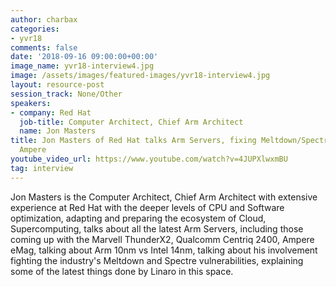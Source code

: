 ```yaml
---
author: charbax
categories:
- yvr18
comments: false
date: '2018-09-16 09:00:00+00:00'
image_name: yvr18-interview4.jpg
image: /assets/images/featured-images/yvr18-interview4.jpg
layout: resource-post
session_track: None/Other
speakers:
- company: Red Hat
  job-title: Computer Architect, Chief Arm Architect
  name: Jon Masters
title: Jon Masters of Red Hat talks Arm Servers, fixing Meltdown/Spectre, HPC, A64FX,
  Ampere
youtube_video_url: https://www.youtube.com/watch?v=4JUPXlwxmBU
tag: interview
---
```


Jon Masters is the Computer Architect, Chief Arm Architect with extensive experience at Red Hat with the deeper levels of CPU and Software optimization, adapting and preparing the ecosystem of Cloud, Supercomputing, talks about all the latest Arm Servers, including those coming up with the Marvell ThunderX2, Qualcomm Centriq 2400, Ampere eMag, talking about Arm 10nm vs Intel 14nm, talking about his involvement fighting the industry's Meltdown and Spectre vulnerabilities, explaining some of the latest things done by Linaro in this space.
